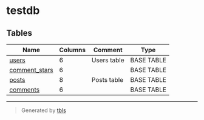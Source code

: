 # testdb

## Tables

| Name | Columns | Comment | Type |
| ---- | ------- | ------- | ---- |
| [users](users.md) | 6 | Users table | BASE TABLE |
| [comment_stars](comment_stars.md) | 6 |  | BASE TABLE |
| [posts](posts.md) | 8 | Posts table | BASE TABLE |
| [comments](comments.md) | 6 |  | BASE TABLE |

---

> Generated by [tbls](https://github.com/k1LoW/tbls)
